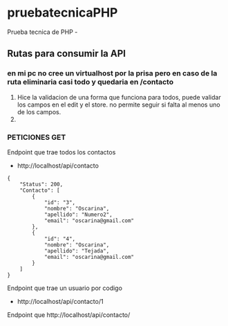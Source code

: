 # pruebatecnicaPHP
Prueba tecnica de PHP -


## Rutas para consumir la API
### en mi pc no cree un virtualhost por la prisa pero en caso de la ruta eliminaria casi todo y quedaria en /contacto
1. Hice la validacion de una forma que funciona para todos, puede validar los campos en el edit y el store. no permite seguir si falta al menos uno de los campos. 
2. 

### PETICIONES GET
Endpoint que trae todos los contactos 
- http://localhost/api/contacto
~~~
{
    "Status": 200,
    "Contacto": [
        {
            "id": "3",
            "nombre": "Oscarina",
            "apellido": "Numero2",
            "email": "oscarina@gmail.com"
        },
        {
            "id": "4",
            "nombre": "Oscarina",
            "apellido": "Tejada",
            "email": "oscarina@gmail.com"
        }
    ]
}
~~~


Endpoint que trae un usuario por codigo
- http://localhost/api/contacto/1

Endpoint que 
http://localhost/api/contacto/
